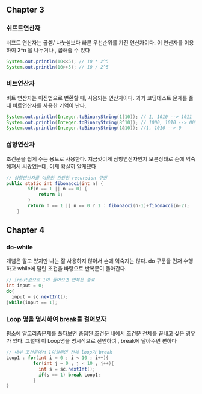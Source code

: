 ## Chapter 3
### 쉬프트연산자
쉬프트 연산자는 곱셈/ 나눗셈보다 빠른 우선순위를 가진 연산자이다.
이 연산자를 이용하여 2^n 을 나누거나 , 곱해줄 수 있다

```java
System.out.println(10<<5); // 10 * 2^5
System.out.println(10>>5); // 10 / 2^5
```

### 비트연산자
비트 연산자는 이진법으로 변환할 때, 사용되는 연산자이다.
과거 코딩테스트 문제를 풀때 비트연산자를 사용한 기억이 난다.

```java
System.out.println(Integer.toBinaryString(1|10)); // 1, 1010 --> 1011 
System.out.println(Integer.toBinaryString(8^10)); // 1000, 1010 --> 0010 --> 10
System.out.println(Integer.toBinaryString(1&10)); //1, 1010 --> 0
```

### 삼항연산자
조건문을 쉽게 주는 용도로 사용한다.
지금껏이게 삼항연산자인지 모른상태로 손에 익숙해져서 써왔었는데, 이제 확실히 알게됐다

```java
// 삼항연산자를 이용한 간단한 recursion 구현
public static int fibonacci(int n) {
		if(n == 1 || n == 0) {
			return 1;
		}
		return n == 1 || n == 0 ? 1 : fibonacci(n-1)+fibonacci(n-2); 
	}
```
## Chapter 4
### do-while
개념은 알고 있지만 나는 잘 사용하지 않아서 손에 익숙지는 않다.
do 구문을 먼저 수행하고 while에 달린 조건을 바탕으로 반복문이 돌아간다.

```java
// input값으로 1이 들어오면 반복문 종료
int input = 0;
do{
  input = sc.nextInt();
}while(input == 1);
```

### Loop 명을 명시하여 break를 걸어보자
평소에 알고리즘문제를 풀다보면 중첩된 조건문 내에서 조건문 전체를 끝내고 싶은 경우가 있다.
그럴때 이 Loop명을 명시적으로 선언하여 , break에 달아주면 편하다

```java
// 내부 조건문에서 1이걸리면 전체 loop가 break
Loop1 : for(int i = 0 ; i < 10 ; i++){
          for(int j = 0 ; j < 10 ; j++){
            int s = sc.nextInt();
            if(s == 1) break Loop1;
          }
}
```
